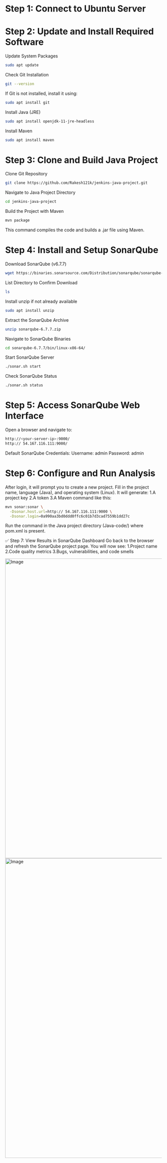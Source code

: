 # Step 1: Connect to Ubuntu Server

# Step 2: Update and Install Required Software
Update System Packages
```bash
sudo apt update
```
  
Check Git Installation
```bash
git --version
```
  
If Git is not installed, install it using:
```bash
sudo apt install git
```

Install Java (JRE)
```bash
sudo apt install openjdk-11-jre-headless
```

Install Maven
```bash
sudo apt install maven
```


# Step 3: Clone and Build Java Project
Clone Git Repository
```bash
git clone https://github.com/Rakesh121k/jenkins-java-project.git
```

Navigate to Java Project Directory
```bash
cd jenkins-java-project
```


Build the Project with Maven
```bash
mvn package
```
This command compiles the code and builds a .jar file using Maven.

# Step 4: Install and Setup SonarQube
Download SonarQube (v6.7.7)
```bash
wget https://binaries.sonarsource.com/Distribution/sonarqube/sonarqube-6.7.7.zip
```


List Directory to Confirm Download
```bash
ls
```


Install unzip if not already available
```bash
sudo apt install unzip
```


Extract the SonarQube Archive
```bash
unzip sonarqube-6.7.7.zip
```


Navigate to SonarQube Binaries
```bash
cd sonarqube-6.7.7/bin/linux-x86-64/
```


Start SonarQube Server
```bash
./sonar.sh start
```


Check SonarQube Status
```bash
./sonar.sh status
```


# Step 5: Access SonarQube Web Interface
Open a browser and navigate to:
```bash
http://<your-server-ip>:9000/
http:// 54.167.116.111:9000/
```


Default SonarQube Credentials:
Username: admin
Password: admin



# Step 6: Configure and Run Analysis
After login, it will prompt you to create a new project.
Fill in the project name, language (Java), and operating system (Linux).
It will generate:
1.A project key
2.A token
3.A Maven command like this:
```bash
mvn sonar:sonar \
  -Dsonar.host.url=http:// 54.167.116.111:9000 \
  -Dsonar.login=0a990aa3bd0ddd0ffc6c01b7d3cad7559b1dd27c
```


Run the command in the Java project directory (Java-code/) where pom.xml is present.

✅ Step 7: View Results in SonarQube Dashboard
Go back to the browser and refresh the SonarQube project page.
You will now see:
1.Project name
2.Code quality metrics
3.Bugs, vulnerabilities, and code smells

<img width="960" alt="Image" src="https://github.com/user-attachments/assets/b84af356-3f1f-4dda-92b4-33298619cf69" />

<img width="960" alt="Image" src="https://github.com/user-attachments/assets/cca1f93a-20ce-4480-bd28-a46ce6be1722" />


